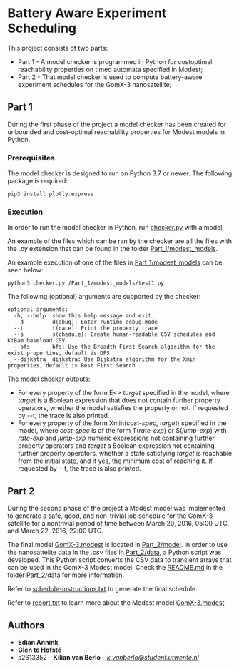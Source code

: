 # Battery Aware Experiment Scheduling

This project consists of two parts:

* Part 1 - A model checker is programmed in Python for costoptimal reachability properties on timed automata specified in Modest;
* Part 2 - That model checker is used to compute battery-aware experiment schedules for the GomX-3 nanosatellite;

## Part 1

During the first phase of the project a model checker has been created for unbounded and cost-optimal reachability properties for Modest models in Python.

### Prerequisites

The model checker is designed to run on Python 3.7 or newer.
The following package is required:

``` console
pip3 install plotly.express
```

### Execution

In order to run the model checker in Python, run [checker.py](checker.py) with a model.

An example of the files which can be ran by the checker are all the files with the *.py* extension that can be found in the folder [Part_1/modest_models](Part_1/modest_models).

An example execution of one of the files in [Part_1/modest_models](Part_1/modest_models) can be seen below:

```console
python3 checker.py /Part_1/modest_models/test1.py 
```

The following (optional) arguments are supported by the checker:

``` console
optional arguments:
  -h, --help  show this help message and exit
  --d         d(ebug): Enter runtime debug mode
  --t         t(race): Print the property trace
  --s         s(chedule): Create human-readable CSV schedules and KiBam baseload CSV
  --bfs       bfs: Use the Breadth First Search algorithm for the exist properties, default is DFS
  --dijkstra  dijkstra: Use Dijkstra algorithm for the Xmin properties, default is Best First Search
```

The model checker outputs:

* For every property of the form E<> *target* specified in the model, where *target* is a Boolean expression that does not contain further property operators, whether the model satisfies the property or not.
If requested by --t, the trace is also printed.
* For every property of the form Xmin(*cost-spec*, *target*) specified in the model, where *cost-spec* is of the form T(*rate-exp*) or S(*jump-exp*) with *rate-exp* and *jump-exp* numeric expressions not containing further property operators and *target* a Boolean expression not containing further property operators, whether a state satisfying *target* is reachable from the initial state, and if yes, the minimum cost of reaching it.
If requested by --t, the trace is also printed.

## Part 2

During the second phase of the project a Modest model was implemented to generate a safe, good, and non-trivial job schedule for the GomX-3 satellite for a nontrivial period of time between March 20, 2016, 05:00 UTC, and March 22, 2016, 22:00 UTC.

The final model [GomX-3.modest](Part_2/model/GomX-3.modest) is located in [Part_2/model](Part_2/model). In order to use the nanosattelite data in the *.csv* files in [Part_2/data](Part_2/data), a Python script was developed. This Python script converts the CSV data to transient arrays that can be used in the GomX-3 Modest model. Check the [README.md](Part_2/data/README.md) in the folder [Part_2/data](Part_2/data) for more information.

Refer to [schedule-instructions.txt](schedule-instructions.txt) to generate the final schedule. 

Refer to [report.txt](report.txt) to learn more about the Modest model [GomX-3.modest](Part_2/model/GomX-3.modest)

## Authors

* **Edian Annink**
* **Glen te Hofsté**
* s2613352 - **Kilian van Berlo** - *k.vanberlo@student.utwente.nl*
